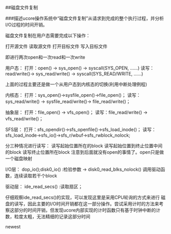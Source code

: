 ##磁盘文件复制

###描述ucore操作系统中“磁盘文件复制”从请求到完成的整个执行过程，并分析I/O过程的时间开销。



磁盘文件复制在用户态需要完成以下操作：

打开源文件
读取源文件
打开目标文件
写入目标文件

即进行两次open和一次read和一次write


用户态： 打开：open() -> sys_open() -> syscall(SYS_OPEN, ……) 读写：read/write()-> sys_read/write() -> syscall(SYS_READ/WRITE, ……)

上面的过程主要还是做一个从用户态到内核态的切换(利用中断处理例程)

内核态： 打开：sys_open()->sysfile_open()->file_open()； 读写：sys_read/write() -> sysfile_read/write()-> file_read/write()；

抽象层： 打开：file_open() -> vfs_open()； 读写：file_read/write() ->　vfs_read/write()；

SFS层： 打开：sfs_opendir()->sfs_openfile()->sfs_load_inode()； 读写：sfs_load_inode->sfs_io()->sfs_r/wbuf->sfs_rwblock_nolock; 

分三种情况进行读写： 读写起始位置所在的block 读写起始位置到终止位置中间的block 读写终止位置所在block 注意到后面就没有open的事情了。open只是做一个磁盘映射

I/O层： dop_io();disk0_io() :检验参数 -> disk0_read_blks_nolock() 调用驱动函数，连续读取若干个block

驱动层： ide_read_secs() :读取扇区；


仔细观察ide_read_secs()的实现，可以发现这里是采用CPU轮询的方式来进行 磁盘的读写，因此主要的I/O时间开销都在这一部分操作。尝试采用计时的方法来考察这部分的时间开销，但发现ucore内部实现的计时函数只有基于时钟中断的计数，粒度太粗，无法精细的记录这部分时间

newest
